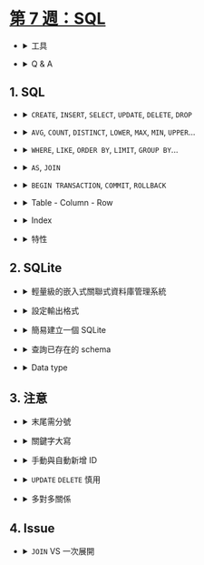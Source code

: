 ##### <!-- ref 放置區 -->

[第 7 週：sql]: https://youtu.be/zrCLRC3Ci1c
[多推薦 mysql gui]: http://sequelpro.com/
[sqlite data type]: https://www.sqlite.org/datatype3.html

# [第 7 週：SQL]

<!-- 工具 -->

- <details close>
  <summary>工具</summary>

  - [多推薦 MySQL GUI]

  </details>

<!-- Q & A -->

- <details close>
  <summary>Q & A</summary>

  - 為什麼不是在`sqlite3 dbName.db`的時候，而是輸入`sqlite> .schema`後，才出現`.db`檔案

  - 多個 Table 是什麼意思？(1:43:00)

    - 先將多個 Table 相乘展開，再於大表查詢

    ```sql
    SELECT title FROM people, stars, shows
    WHERE people.id = stars.person_id
    AND stars.show_id = shows.id
    AND name = 'Steve';
    ```

  - python 用 `f` 比用 `?` 更容易受到駭客攻擊？

    - <mark>TODO:</mark> 再研究 ? 的做法

  </details>

## 1. SQL

<!-- CREATE, INSERT, SELECT, UPDATE, DELETE, DROP -->

- <details close>
  <summary><code>CREATE</code>, <code>INSERT</code>, <code>SELECT</code>, <code>UPDATE</code>, <code>DELETE</code>, <code>DROP</code></summary>

  - C：`CREATE` `INSERT`

    <!-- 建立 TABLE -->

    - 建立 TABLE

      ```sql
      -- EX.
      CREATE TABLE employees (
          id INTEGER PRIMARY KEY,
          name TEXT,
          age INTEGER,
          position TEXT
      );

      CREATE TABLE favorites (
        Timestamp TEXT,
        language TEXT,
        problem TEXT
      );
      ```

    <!-- 新增 -->

    - 新增

      - 新增一筆資料到一個 Table

      ```sql
      -- EX. 新增 {name:'Bob', age:37, position:'Engineer'} 到 TABLE employees
      INSERT INTO employees (name, age, position)
      VALUES ('Bob', 37, 'Engineer');

      -- 如果允許 NULL 可以省略一些欄位
      -- EX. 新增 {name:'Bob', age:37} 到 TABLE employees
      INSERT INTO employees (name, age)
      VALUES ('Bob', 37);
      ```

    <!-- 查詢 -->

  - R：`SELECT`

    - 查詢

      - 查詢一個 Table 中所有資料 (`*`)

        ```sql
        SELECT * FROM employees;
        ```

      - 查詢一個 Table 中某個欄位的所有資料

        ```sql
        SELECT name FROM employees;
        ```

  - U：`UPDATE`
  - D：`DELETE` `DROP`

  </details>

<!-- AVG, COUNT, DISTINCT, LOWER, MAX, MIN, UPPER... -->

- <details close>
  <summary><code>AVG</code>, <code>COUNT</code>, <code>DISTINCT</code>, <code>LOWER</code>, <code>MAX</code>, <code>MIN</code>, <code>UPPER</code>...</summary>

  - `COUNT`

    ```sql
    -- EX. 查詢 employees 中，計算總共有幾筆資料
    sqlite> SELECT COUNT(*) FROM employees;
    6

    -- EX. 查詢 employees Table 中，計算有幾筆資料有 age 欄位
    sqlite> SELECT COUNT(age) FROM employees;
    4
    ```

  - `DISTINCT`

    ```sql
    -- EX. 查詢列出 employees Table 中，position 欄位的所有實例
    sqlite> SELECT DISTINCT(position) FROM employees;
    Manager
    Engineer
    ```

  </details>

<!-- WHERE, LIKE, ORDER BY, LIMIT, GROUP BY... -->

- <details close>
  <summary><code>WHERE</code>, <code>LIKE</code>, <code>ORDER BY</code>, <code>LIMIT</code>, <code>GROUP BY</code>...</summary>

  - `LIKE`

    - 可與`%`搭配使用，來做模糊匹配

    ```sql
    FROM people AS p WHERE p.name = 'Lauren Bacall'
    -- 查詢所有 Lauren B***
    FROM people AS p WHERE p.name LIKE 'Lauren B%'
    -- 查詢所有 L*** Bacall
    FROM people AS p WHERE p.name LIKE 'L% Bacall'
    -- 查詢所有 L*** B***
    FROM people AS p WHERE p.name LIKE 'L% B%'
    ```

  </details>

<!-- AS, JOIN -->

- <details close>
  <summary><code>AS</code>, <code>JOIN</code></summary>

  - 可以調整輸出時 Header 的暱稱

    ```sql
    -- EX. 將 COUNT(DISTINCT(position)) 取一個暱稱 n
    sqlite> SELECT COUNT(DISTINCT(position)) AS n FROM employees;
    + - +
    | n |
    + - +
    | 2 |
    + - +
    ```

  - `AS`

    - 可以設定暱稱以縮短查詢程式碼
    - 整段查詢一定得用暱稱，包含在 AS 之前的內容

      ```sql
      -- EX. 此處用 show.id (X) 會錯誤，必須用 s.id (O)
      SELECT s.id, title  # 改成 show.id (Error)
      FROM shows AS s
      JOIN stars AS t ON t.show_id = s.id
      JOIN people AS p ON t.person_id = p.id
      WHERE p.name = 'Lauren Bacall'
      ORDER BY s.id;
      ```

  - `JOIN`

    - 將兩個 Table 相乘，得到所有排列組合

    ```sql
    -- EX. shows = 3, genres = 3, shows JOIN genres = 9

    sqlite> SELECT * FROM shows;
    + ----- + ---------- + ---- + -------- +
    | id    | title      | year | episodes |
    + ----- + ---------- + ---- + -------- +
    | 62614 | Zeg ns Aaa | 1981 | 227      |
    | 63881 | Catweazle  | 1970 | 26       |
    | 63962 | UFO        | 1970 | 26       |
    + ----- + ---------- + ---- + -------- +
    sqlite> SELECT * FROM genres;
    + ------- + -------- +
    | show_id | genre    |
    + ------- + -------- +
    | 62614   | Comedy   |
    | 63881   | Adventure|
    | 63881   | Comedy   |
    + ------- + -------- +
    sqlite> SELECT * FROM shows JOIN genres;
    + ----- + ---------- + ---- + -------- + ------- + --------- +
    | id    | title      | year | episodes | show_id | genre     |
    + ----- + ---------- + ---- + -------- + ------- + --------- +
    | 62614 | Zeg ns Aaa | 1981 | 227      | 62614   | Comedy    |
    | 62614 | Zeg ns Aaa | 1981 | 227      | 63881   | Adventure |
    | 62614 | Zeg ns Aaa | 1981 | 227      | 63881   | Comedy    |
    | 63881 | Catweazle  | 1970 | 26       | 62614   | Comedy    |
    | 63881 | Catweazle  | 1970 | 26       | 63881   | Adventure |
    | 63881 | Catweazle  | 1970 | 26       | 63881   | Comedy    |
    | 63962 | UFO        | 1970 | 26       | 62614   | Comedy    |
    | 63962 | UFO        | 1970 | 26       | 63881   | Adventure |
    | 63962 | UFO        | 1970 | 26       | 63881   | Comedy    |
    + ----- + ---------- + ---- + -------- + ------- + --------- +
    sqlite> SELECT * FROM shows JOIN genres ON shows.id = show_id;
    + ----- + ---------- + ---- + -------- + ------- + --------- +
    | id    | title      | year | episodes | show_id | genre     |
    + ----- + ---------- + ---- + -------- + ------- + --------- +
    | 62614 | Zeg ns Aaa | 1981 | 227      | 62614   | Comedy    |
    | 63881 | Catweazle  | 1970 | 26       | 63881   | Adventure |
    | 63881 | Catweazle  | 1970 | 26       | 63881   | Comedy    |
    + ----- + ---------- + ---- + -------- + ------- + --------- +
    ```

  </details>

<!-- BEGIN TRANSACTION, COMMIT, ROLLBACK -->

- <details close>
  <summary><code>BEGIN TRANSACTION</code>, <code>COMMIT</code>, <code>ROLLBACK</code></summary>

  ![](../src/image/img8.png)

  </details>

<!-- Table - Column - Row -->

- <details close>
  <summary>Table - Column - Row</summary>

  ![](../src/image/img9.png)
  ![](../src/image/img10.png)

  </details>

<!-- Index -->

- <details close>
  <summary>Index</summary>

  - 建立 index

    ```sql
    CREATE INDEX <index_name> ON <table_name> (<column_name>);
    CREATE INDEX title_index ON shows (title);
    ```

  - 建立 index 後，速度快很多，即便只有單一欄位(EX. title)的 index
    (MongoDB 比較，前陣子測試，只有單一 key 的 index，速度反而略慢)

    ```sql
    -- EX.
    SELECT * FROM shows WHERE title = 'The Office';
    Run Time: real 0.027 user 0.025929 sys 0.000510
    ...   ...
    CREATE INDEX title_index ON shows (title);
    Run Time: real 0.219 user 0.180030 sys 0.031364
    ...   ...
    SELECT * FROM shows WHERE title = 'The Office';
    Run Time: real 0.002 user 0.000327 sys 0.001302
    ```

  - `B-Tree` (1:49:00) (<mark>TODO:</mark> 再研究 B-Tree 的做法)

    ![](../src/image/img11.png)

  </details>

<!-- 特性 -->

- <details close>
  <summary>特性</summary>

  - 可以結合使用

    ```sql
    -- EX. 查詢 employees Table 中，計算 position 欄位的所有實例數目
    sqlite> SELECT COUNT(DISTINCT(position)) FROM employees;
    + ------------------------- +
    | COUNT(DISTINCT(position)) |
    + ------------------------- +
    | 2                         |
    + ------------------------- +
    ```

  </details>

## 2. SQLite

<!-- 定義 -->

- <details close>
  <summary>輕量級的嵌入式關聯式資料庫管理系統</summary>

  ![](../src/image/img12.png)

  </details>

<!-- 設定輸出格式 -->

- <details close>
  <summary>設定輸出格式</summary>

  - 可對以下進行設定

    ```shell
    sqlite> .mode column
    sqlite> .header on
    sqlite> .timer on
    sqlite> .width 10 20 10
    ```

  </details>

<!-- 簡易建立一個 SQLite -->

- <details close>
  <summary>簡易建立一個 SQLite</summary>

  ```shell
  # 建立 DB 並進入 sqlite 模式
  $ sqlite3 dbName.db
  sqlite>
  ```

  </details>

<!-- 查詢 schema -->

- <details close>
  <summary>查詢已存在的 schema</summary>

  ```shell
  # show 出所有已存在的 schema，包含空白縮排ＸＤ
  sqlite> .schema
  ```

  - 範例

    ![](../src/image/img13.png)

  </details>

<!-- Data type -->

- <details close>
  <summary>Data type</summary>

  - [SQLite Data Type]
  - `BLOB`, `INTEGER`, `NUMERIC`, `REAL`, `TEXT`

  ![](../src/image/img14.png)

  </details>

## 3. 注意

<!-- 末尾需分號 -->

- <details close>
  <summary>末尾需分號</summary>

  - 末尾需加上分號`;` (可能有些 DBMS 可以不加分號)

  </details>

<!-- 關鍵字大寫 -->

- <details close>
  <summary>關鍵字大寫</summary>

  - 如`SELECT`等 SQL 關鍵字，並不一定要大寫，但好習慣是保持大寫，以便做區分閱讀

  </details>

<!-- 手動與自動新增 ID -->

- <details close>
  <summary>手動與自動新增 ID</summary>

  - 有手動新增較大 id 的資料，下次自動產生 id，會在當前最大 id 的下一號

  - EX. 手動新增 id:9 ，下次自動生成的會排在 id:10，即使中間有空號

    ![](../src/image/img15.png)
    ![](../src/image/img16.png)

  </details>

<!-- UPDATE DELETE 慎用 -->

- <details close>
  <summary><code>UPDATE</code> <code>DELETE</code> 慎用</summary>

  - `UPDATE`, `DELETE`沒設定查詢條件時，會將整個 Table 的所有資料進行操作

  </details>

<!-- 多對多關係 -->

- <details close>
  <summary>多對多關係</summary>

  - SQL Table 若想要多對多關係，則需要一個中間 Table，因為沒有像是 array 這種 data type

  ```sql
  -- EX. 以 stars 來達成 shows ＆ people 的 "多對多" 關係
  CREATE TABLE shows (
      id INTEGER,
      title TEXT NOT NULL,
      year NUMERIC,
      PRIMARY KEY(id)
  );
  CREATE TABLE stars (
      show_id INTEGER NOT NULL,
      person_id INTEGER NOT NULL,
      FOREIGN KEY(show_id) REFERENCES shows(id),
      FOREIGN KEY(person_id) REFERENCES people(id),
  );
  CREATE TABLE people (
      id INTEGER,
      name TEXT NOT NULL,
      PRIMARY KEY(id)
  );
  ```

  </details>

## 4. Issue

<!-- JOIN VS 一次展開 -->

- <details close>
  <summary><code>JOIN</code> VS 一次展開</summary>

  - <mark>TODO:Q</mark> 機制分別是什麼，是否有不同？

  ```sql
  SELECT s.id, title
  FROM shows AS s
  JOIN stars AS t ON t.show_id = s.id
  JOIN people AS p ON t.person_id = p.id
  WHERE p.name = 'Lauren Bacall'
  ORDER BY s.id;
  -- Run Time: real 2.018 user 1.555556 sys 0.454638
  ```

  ```sql
  SELECT s.id, s.title
  FROM shows AS s, stars AS t, people AS p
  WHERE t.show_id = s.id
  AND t.person_id = p.id
  AND p.name = 'Lauren Bacall'
  ORDER BY s.id;
  -- Run Time: real 2.009 user 1.548762 sys 0.450785
  ```

  ```sql
  SELECT s.id, title
  FROM people AS p
  JOIN stars AS t ON t.person_id = p.id
  JOIN shows AS s ON t.show_id = s.id
  WHERE p.name = 'Lauren Bacall'
  ORDER BY s.id;
  -- Run Time: real 1.907 user 1.407524 sys 0.494768
  ```

  ```sql
  SELECT s.id, s.title
  FROM shows AS s, stars AS t, people AS p
  WHERE p.name = 'Lauren Bacall'
  AND t.person_id = p.id
  AND t.show_id = s.id
  ORDER BY s.id;
  -- Run Time: real 2.062 user 1.551195 sys 0.503851
  ```

  ```sql
  SELECT COUNT(*) FROM people;
  578548

  SELECT COUNT(*) FROM shows;
  201703

  SELECT COUNT(*) FROM people
  JOIN stars ON stars.person_id = people.id;
  1161286

  SELECT COUNT(*) FROM shows
  JOIN stars ON stars.show_id = shows.id;
  1161570
  ```

  - 更多測試

    ```sql
    SELECT s.id, title
    FROM shows AS s
    JOIN stars AS t ON s.id = 5124702 AND t.show_id = s.id
    JOIN people AS p ON t.person_id = p.id
    WHERE p.name = 'Lauren Bacall'
    ORDER BY s.id;
    -- Run Time: real 0.083 user 0.074701 sys 0.007376
    ```

    ```sql
    SELECT s.id, s.title
    FROM shows AS s, stars AS t, people AS p
    WHERE s.id = 5124702 AND t.show_id = s.id
    AND t.person_id = p.id
    AND p.name = 'Lauren Bacall'
    ORDER BY s.id;
    -- Run Time: real 0.083 user 0.075457 sys 0.007485
    ```

  </details>
